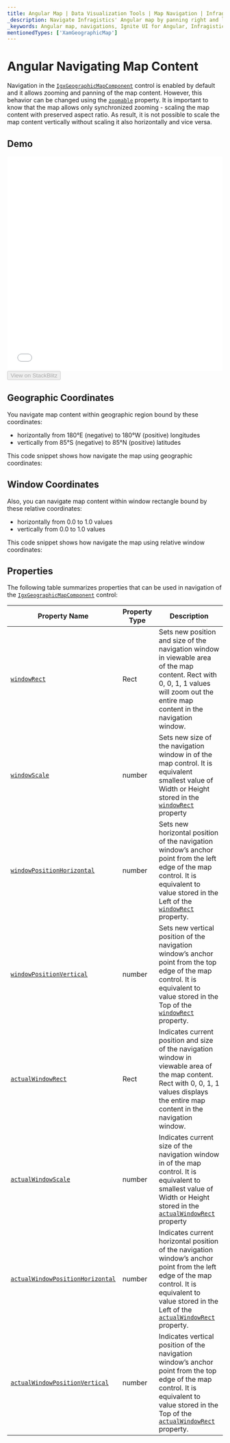 ```yaml
---
title: Angular Map | Data Visualization Tools | Map Navigation | Infragistics
_description: Navigate Infragistics' Angular map by panning right and left and zooming horizontally and vertically using mouse or touch. Learn about Ignite UI for Angular map's navigation capabilities!
_keywords: Angular map, navigations, Ignite UI for Angular, Infragistics
mentionedTypes: ['XamGeographicMap']
---
```


# Angular Navigating Map Content

Navigation in the [`IgxGeographicMapComponent`]({environment:dvApiBaseUrl}/products/ignite-ui-angular/api/docs/typescript/latest/classes/igxgeographicmapcomponent.html) control is enabled by default and it allows zooming and panning of the map content. However, this behavior can be changed using the [`zoomable`]({environment:dvApiBaseUrl}/products/ignite-ui-angular/api/docs/typescript/latest/classes/igxgeographicmapcomponent.html#zoomable) property. It is important to know that the map allows only synchronized zooming - scaling the map content with preserved aspect ratio. As result, it is not possible to scale the map content vertically without scaling it also horizontally and vice versa.

## Demo

<div class="sample-container loading" style="height: 500px">
    <iframe id="geo-map-navigation-iframe" src='{environment:dvDemosBaseUrl}/maps/geo-map-navigation' width="100%" height="100%" seamless frameBorder="0" onload="onXPlatSampleIframeContentLoaded(this);"></iframe>
</div>
<div>
    <button data-localize="stackblitz" disabled class="stackblitz-btn"   data-iframe-id="geo-map-navigation-iframe" data-demos-base-url="{environment:dvDemosBaseUrl}">View on StackBlitz
    </button>
    
</div>

<div class="divider--half"></div>

## Geographic Coordinates

You navigate map content within geographic region bound by these coordinates:

-   horizontally from 180°E (negative) to 180°W (positive) longitudes
-   vertically from 85°S (negative) to 85°N (positive) latitudes

This code snippet shows how navigate the map using geographic coordinates:

## Window Coordinates

Also, you can navigate map content within window rectangle bound by these relative coordinates:

-   horizontally from 0.0 to 1.0 values
-   vertically from 0.0 to 1.0 values

This code snippet shows how navigate the map using relative window coordinates:

## Properties

The following table summarizes properties that can be used in navigation of the [`IgxGeographicMapComponent`]({environment:dvApiBaseUrl}/products/ignite-ui-angular/api/docs/typescript/latest/classes/igxgeographicmapcomponent.html) control:

| Property Name                                                                                                                                                                             | Property Type | Description                                                                                                                                                                                                                                                                                                                                      |
| ----------------------------------------------------------------------------------------------------------------------------------------------------------------------------------------- | ------------- | ------------------------------------------------------------------------------------------------------------------------------------------------------------------------------------------------------------------------------------------------------------------------------------------------------------------------------------------------ |
| [`windowRect`]({environment:dvApiBaseUrl}/products/ignite-ui-angular/api/docs/typescript/latest/classes/igxseriesviewercomponent.html#windowrect)                                         | Rect          | Sets new position and size of the navigation window in viewable area of the map content. Rect with 0, 0, 1, 1 values will zoom out the entire map content in the navigation window.                                                                                                                                                              |
| [`windowScale`]({environment:dvApiBaseUrl}/products/ignite-ui-angular/api/docs/typescript/latest/classes/igxgeographicmapcomponent.html#windowscale)                                      | number        | Sets new size of the navigation window in of the map control. It is equivalent smallest value of Width or Height stored in the [`windowRect`]({environment:dvApiBaseUrl}/products/ignite-ui-angular/api/docs/typescript/latest/classes/igxseriesviewercomponent.html#windowrect) property                                                        |
| [`windowPositionHorizontal`]({environment:dvApiBaseUrl}/products/ignite-ui-angular/api/docs/typescript/latest/classes/igxseriesviewercomponent.html#windowpositionhorizontal)             | number        | Sets new horizontal position of the navigation window’s anchor point from the left edge of the map control. It is equivalent to value stored in the Left of the [`windowRect`]({environment:dvApiBaseUrl}/products/ignite-ui-angular/api/docs/typescript/latest/classes/igxseriesviewercomponent.html#windowrect) property.                      |
| [`windowPositionVertical`]({environment:dvApiBaseUrl}/products/ignite-ui-angular/api/docs/typescript/latest/classes/igxseriesviewercomponent.html#windowpositionvertical)                 | number        | Sets new vertical position of the navigation window’s anchor point from the top edge of the map control. It is equivalent to value stored in the Top of the [`windowRect`]({environment:dvApiBaseUrl}/products/ignite-ui-angular/api/docs/typescript/latest/classes/igxseriesviewercomponent.html#windowrect) property.                          |
| [`actualWindowRect`]({environment:dvApiBaseUrl}/products/ignite-ui-angular/api/docs/typescript/latest/classes/igxseriesviewercomponent.html#actualwindowrect)                             | Rect          | Indicates current position and size of the navigation window in viewable area of the map content. Rect with 0, 0, 1, 1 values displays the entire map content in the navigation window.                                                                                                                                                          |
| [`actualWindowScale`]({environment:dvApiBaseUrl}/products/ignite-ui-angular/api/docs/typescript/latest/classes/igxgeographicmapcomponent.html#actualwindowscale)                          | number        | Indicates current size of the navigation window in of the map control. It is equivalent to smallest value of Width or Height stored in the [`actualWindowRect`]({environment:dvApiBaseUrl}/products/ignite-ui-angular/api/docs/typescript/latest/classes/igxseriesviewercomponent.html#actualwindowrect) property                                |
| [`actualWindowPositionHorizontal`]({environment:dvApiBaseUrl}/products/ignite-ui-angular/api/docs/typescript/latest/classes/igxseriesviewercomponent.html#actualwindowpositionhorizontal) | number        | Indicates current horizontal position of the navigation window’s anchor point from the left edge of the map control. It is equivalent to value stored in the Left of the [`actualWindowRect`]({environment:dvApiBaseUrl}/products/ignite-ui-angular/api/docs/typescript/latest/classes/igxseriesviewercomponent.html#actualwindowrect) property. |
| [`actualWindowPositionVertical`]({environment:dvApiBaseUrl}/products/ignite-ui-angular/api/docs/typescript/latest/classes/igxseriesviewercomponent.html#actualwindowpositionvertical)     | number        | Indicates vertical position of the navigation window’s anchor point from the top edge of the map control. It is equivalent to value stored in the Top of the [`actualWindowRect`]({environment:dvApiBaseUrl}/products/ignite-ui-angular/api/docs/typescript/latest/classes/igxseriesviewercomponent.html#actualwindowrect) property.             |
